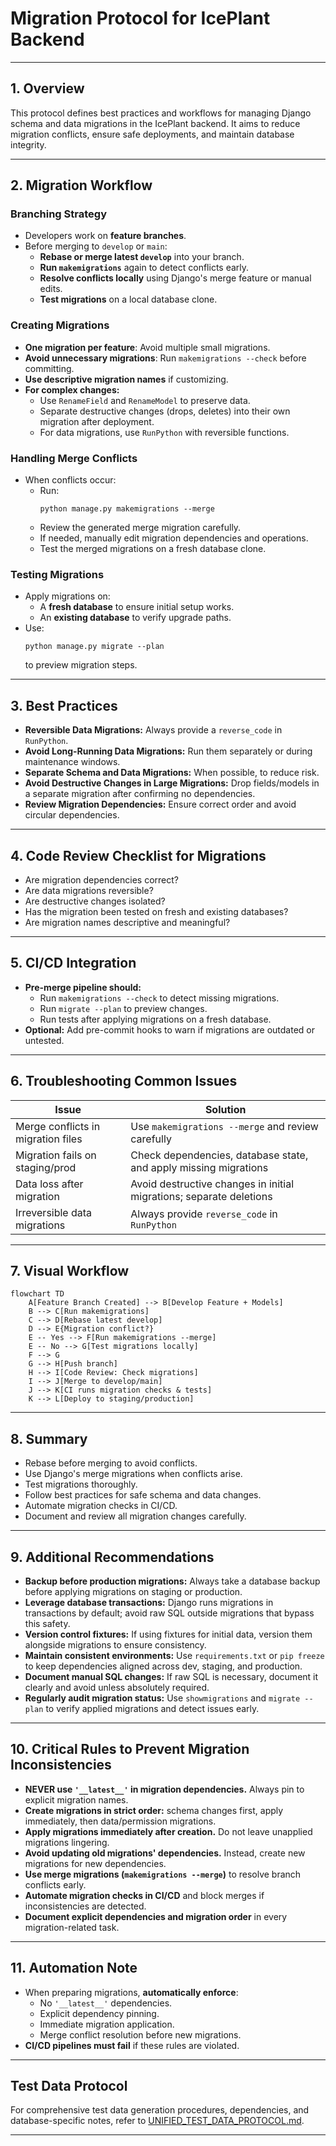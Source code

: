 # Migration Protocol for IcePlant Backend

---

## 1. Overview
This protocol defines best practices and workflows for managing Django schema and data migrations in the IcePlant backend. It aims to reduce migration conflicts, ensure safe deployments, and maintain database integrity.

---

## 2. Migration Workflow

### Branching Strategy
- Developers work on **feature branches**.
- Before merging to `develop` or `main`:
  - **Rebase or merge latest `develop`** into your branch.
  - **Run `makemigrations`** again to detect conflicts early.
  - **Resolve conflicts locally** using Django's merge feature or manual edits.
  - **Test migrations** on a local database clone.

### Creating Migrations
- **One migration per feature**: Avoid multiple small migrations.
- **Avoid unnecessary migrations**: Run `makemigrations --check` before committing.
- **Use descriptive migration names** if customizing.
- **For complex changes:**
  - Use `RenameField` and `RenameModel` to preserve data.
  - Separate destructive changes (drops, deletes) into their own migration after deployment.
  - For data migrations, use `RunPython` with reversible functions.

### Handling Merge Conflicts
- When conflicts occur:
  - Run:
    ```
    python manage.py makemigrations --merge
    ```
  - Review the generated merge migration carefully.
  - If needed, manually edit migration dependencies and operations.
  - Test the merged migrations on a fresh database clone.

### Testing Migrations
- Apply migrations on:
  - A **fresh database** to ensure initial setup works.
  - An **existing database** to verify upgrade paths.
- Use:
  ```
  python manage.py migrate --plan
  ```
  to preview migration steps.

---

## 3. Best Practices

- **Reversible Data Migrations:** Always provide a `reverse_code` in `RunPython`.
- **Avoid Long-Running Data Migrations:** Run them separately or during maintenance windows.
- **Separate Schema and Data Migrations:** When possible, to reduce risk.
- **Avoid Destructive Changes in Large Migrations:** Drop fields/models in a separate migration after confirming no dependencies.
- **Review Migration Dependencies:** Ensure correct order and avoid circular dependencies.

---

## 4. Code Review Checklist for Migrations

- Are migration dependencies correct?
- Are data migrations reversible?
- Are destructive changes isolated?
- Has the migration been tested on fresh and existing databases?
- Are migration names descriptive and meaningful?

---

## 5. CI/CD Integration

- **Pre-merge pipeline should:**
  - Run `makemigrations --check` to detect missing migrations.
  - Run `migrate --plan` to preview changes.
  - Run tests after applying migrations on a fresh database.
- **Optional:** Add pre-commit hooks to warn if migrations are outdated or untested.

---

## 6. Troubleshooting Common Issues

| Issue | Solution |
|--------|----------|
| Merge conflicts in migration files | Use `makemigrations --merge` and review carefully |
| Migration fails on staging/prod | Check dependencies, database state, and apply missing migrations |
| Data loss after migration | Avoid destructive changes in initial migrations; separate deletions |
| Irreversible data migrations | Always provide `reverse_code` in `RunPython` |

---

## 7. Visual Workflow

```mermaid
flowchart TD
    A[Feature Branch Created] --> B[Develop Feature + Models]
    B --> C[Run makemigrations]
    C --> D[Rebase latest develop]
    D --> E{Migration conflict?}
    E -- Yes --> F[Run makemigrations --merge]
    E -- No --> G[Test migrations locally]
    F --> G
    G --> H[Push branch]
    H --> I[Code Review: Check migrations]
    I --> J[Merge to develop/main]
    J --> K[CI runs migration checks & tests]
    K --> L[Deploy to staging/production]
```

---

## 8. Summary

- Rebase before merging to avoid conflicts.
- Use Django's merge migrations when conflicts arise.
- Test migrations thoroughly.
- Follow best practices for safe schema and data changes.
- Automate migration checks in CI/CD.
- Document and review all migration changes carefully.

---

## 9. Additional Recommendations

- **Backup before production migrations:** Always take a database backup before applying migrations on staging or production.
- **Leverage database transactions:** Django runs migrations in transactions by default; avoid raw SQL outside migrations that bypass this safety.
- **Version control fixtures:** If using fixtures for initial data, version them alongside migrations to ensure consistency.
- **Maintain consistent environments:** Use `requirements.txt` or `pip freeze` to keep dependencies aligned across dev, staging, and production.
- **Document manual SQL changes:** If raw SQL is necessary, document it clearly and avoid unless absolutely required.
- **Regularly audit migration status:** Use `showmigrations` and `migrate --plan` to verify applied migrations and detect issues early.

---

## 10. **Critical Rules to Prevent Migration Inconsistencies**

- **NEVER use `'__latest__'` in migration dependencies.** Always pin to explicit migration names.
- **Create migrations in strict order:** schema changes first, apply immediately, then data/permission migrations.
- **Apply migrations immediately after creation.** Do not leave unapplied migrations lingering.
- **Avoid updating old migrations' dependencies.** Instead, create new migrations for new dependencies.
- **Use merge migrations (`makemigrations --merge`)** to resolve branch conflicts early.
- **Automate migration checks in CI/CD** and block merges if inconsistencies are detected.
- **Document explicit dependencies and migration order** in every migration-related task.

---

## 11. **Automation Note**

- When preparing migrations, **automatically enforce**:
  - No `'__latest__'` dependencies.
  - Explicit dependency pinning.
  - Immediate migration application.
  - Merge conflict resolution before new migrations.
- **CI/CD pipelines must fail** if these rules are violated.

---

## Test Data Protocol

For comprehensive test data generation procedures, dependencies, and database-specific notes, refer to [UNIFIED_TEST_DATA_PROTOCOL.md](./UNIFIED_TEST_DATA_PROTOCOL.md).

---